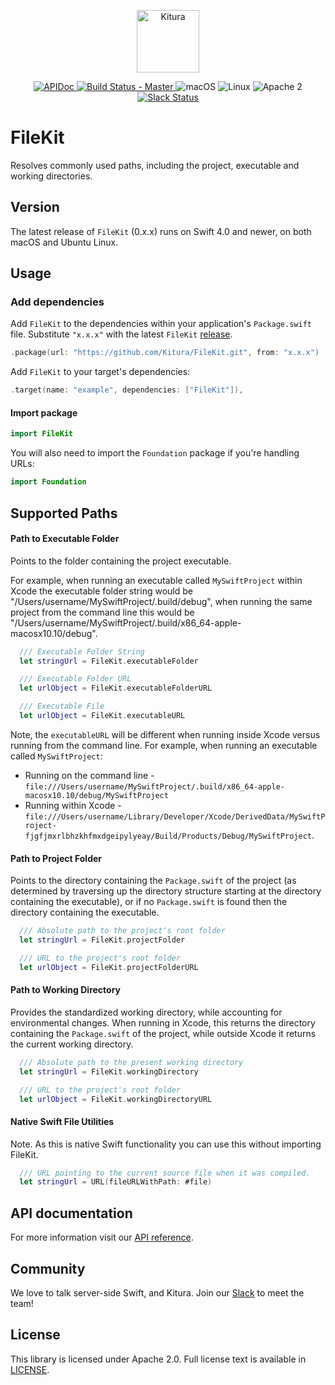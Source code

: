 <p align="center">
    <a href="http://kitura.dev/">
        <img src="https://raw.githubusercontent.com/Kitura/Kitura/master/Sources/Kitura/resources/kitura-bird.svg?sanitize=true" height="100" alt="Kitura">
    </a>
</p>

<p align="center">
    <a href="https://kitura.github.io/FileKit/index.html">
    <img src="https://img.shields.io/badge/apidoc-FileKit-1FBCE4.svg?style=flat" alt="APIDoc">
    </a>
    <a href="https://travis-ci.org/Kitura/FileKit">
    <img src="https://travis-ci.org/Kitura/FileKit.svg?branch=master" alt="Build Status - Master">
    </a>
    <img src="https://img.shields.io/badge/os-macOS-green.svg?style=flat" alt="macOS">
    <img src="https://img.shields.io/badge/os-linux-green.svg?style=flat" alt="Linux">
    <img src="https://img.shields.io/badge/license-Apache2-blue.svg?style=flat" alt="Apache 2">
    <a href="http://swift-at-ibm-slack.mybluemix.net/">
    <img src="http://swift-at-ibm-slack.mybluemix.net/badge.svg" alt="Slack Status">
    </a>
</p>

# FileKit

Resolves commonly used paths, including the project, executable and working directories.

## Version
The latest release of `FileKit` (0.x.x) runs on Swift 4.0 and newer, on both macOS and Ubuntu Linux.

## Usage

### Add dependencies

Add `FileKit` to the dependencies within your application's `Package.swift` file. Substitute `"x.x.x"` with the latest `FileKit` [release](https://github.com/Kitura/FileKit/releases).

```swift
.package(url: "https://github.com/Kitura/FileKit.git", from: "x.x.x")
```
Add `FileKit` to your target's dependencies:

```Swift
.target(name: "example", dependencies: ["FileKit"]),
```

#### Import package

```swift
import FileKit
```

You will also need to import the `Foundation` package if you're handling URLs:

```swift
import Foundation
```

## Supported Paths

#### Path to Executable Folder

Points to the folder containing the project executable.

For example, when running an executable called `MySwiftProject` within Xcode the executable folder string would be "/Users/username/MySwiftProject/.build/debug", when running the same project from the command line this would be "/Users/username/MySwiftProject/.build/x86_64-apple-macosx10.10/debug".

```swift
  /// Executable Folder String
  let stringUrl = FileKit.executableFolder

  /// Executable Folder URL
  let urlObject = FileKit.executableFolderURL

  /// Executable File
  let urlObject = FileKit.executableURL
```

Note, the `executableURL` will be different when running inside Xcode versus running from the command line.
For example, when running an executable called `MySwiftProject`:
- Running on the command line - `file:///Users/username/MySwiftProject/.build/x86_64-apple-macosx10.10/debug/MySwiftProject`
- Running within Xcode - `file:///Users/username/Library/Developer/Xcode/DerivedData/MySwiftProject-fjgfjmxrlbhzkhfmxdgeipylyeay/Build/Products/Debug/MySwiftProject`.

#### Path to Project Folder

Points to the directory containing the `Package.swift` of the project (as determined by traversing up the directory structure starting at the directory containing the executable), or if no `Package.swift` is found then the directory containing the executable.

```swift
  /// Absolute path to the project's root folder
  let stringUrl = FileKit.projectFolder

  /// URL to the project's root folder
  let urlObject = FileKit.projectFolderURL
```

#### Path to Working Directory

Provides the standardized working directory, while accounting for environmental changes. When running in Xcode, this returns the directory containing the `Package.swift` of the project, while outside Xcode it returns the current working directory.

```swift
  /// Absolute path to the present working directory
  let stringUrl = FileKit.workingDirectory

  /// URL to the project's root folder
  let urlObject = FileKit.workingDirectoryURL
```

#### Native Swift File Utilities

Note. As this is native Swift functionality you can use this without importing FileKit.

```swift
  /// URL pointing to the current source file when it was compiled.
  let stringUrl = URL(fileURLWithPath: #file)
```

## API documentation

For more information visit our [API reference](http://kitura.github.io/FileKit/).

## Community

We love to talk server-side Swift, and Kitura. Join our [Slack](http://swift-at-ibm-slack.mybluemix.net/) to meet the team!

## License

This library is licensed under Apache 2.0. Full license text is available in [LICENSE](https://github.com/Kitura/FileKit/blob/master/LICENSE).
